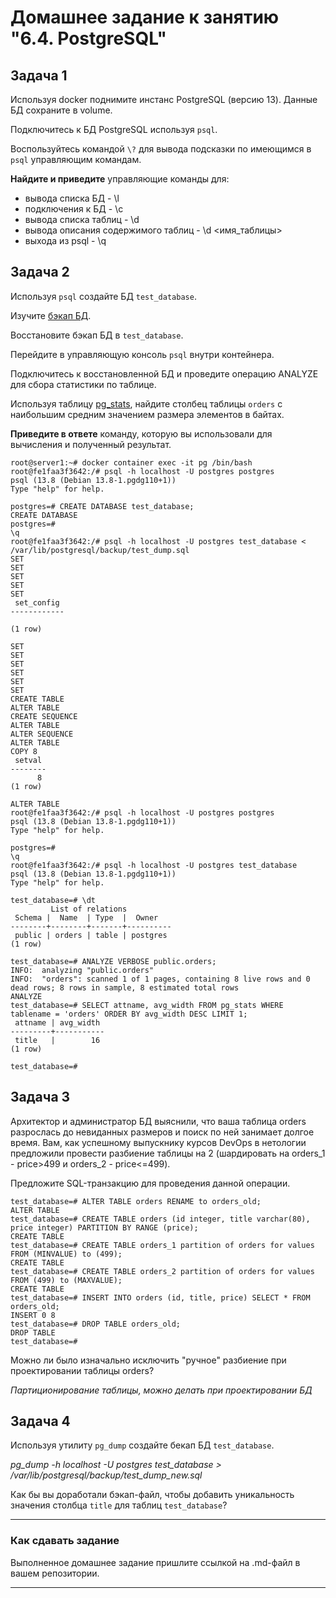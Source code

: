 # Домашнее задание к занятию "6.4. PostgreSQL"

## Задача 1

Используя docker поднимите инстанс PostgreSQL (версию 13). Данные БД сохраните в volume.

Подключитесь к БД PostgreSQL используя `psql`.

Воспользуйтесь командой `\?` для вывода подсказки по имеющимся в `psql` управляющим командам.

**Найдите и приведите** управляющие команды для:
- вывода списка БД - \l
- подключения к БД - \c
- вывода списка таблиц - \d
- вывода описания содержимого таблиц - \d <имя_таблицы>
- выхода из psql - \q

## Задача 2

Используя `psql` создайте БД `test_database`.

Изучите [бэкап БД](https://github.com/netology-code/virt-homeworks/tree/master/06-db-04-postgresql/test_data).

Восстановите бэкап БД в `test_database`.

Перейдите в управляющую консоль `psql` внутри контейнера.

Подключитесь к восстановленной БД и проведите операцию ANALYZE для сбора статистики по таблице.

Используя таблицу [pg_stats](https://postgrespro.ru/docs/postgresql/12/view-pg-stats), найдите столбец таблицы `orders` 
с наибольшим средним значением размера элементов в байтах.

**Приведите в ответе** команду, которую вы использовали для вычисления и полученный результат.

```
root@server1:~# docker container exec -it pg /bin/bash
root@fe1faa3f3642:/# psql -h localhost -U postgres postgres
psql (13.8 (Debian 13.8-1.pgdg110+1))
Type "help" for help.

postgres=# CREATE DATABASE test_database;
CREATE DATABASE
postgres=# 
\q
root@fe1faa3f3642:/# psql -h localhost -U postgres test_database < /var/lib/postgresql/backup/test_dump.sql 
SET
SET
SET
SET
SET
 set_config 
------------
 
(1 row)

SET
SET
SET
SET
SET
SET
CREATE TABLE
ALTER TABLE
CREATE SEQUENCE
ALTER TABLE
ALTER SEQUENCE
ALTER TABLE
COPY 8
 setval 
--------
      8
(1 row)

ALTER TABLE
root@fe1faa3f3642:/# psql -h localhost -U postgres postgres
psql (13.8 (Debian 13.8-1.pgdg110+1))
Type "help" for help.

postgres=# 
\q
root@fe1faa3f3642:/# psql -h localhost -U postgres test_database
psql (13.8 (Debian 13.8-1.pgdg110+1))
Type "help" for help.

test_database=# \dt
         List of relations
 Schema |  Name  | Type  |  Owner   
--------+--------+-------+----------
 public | orders | table | postgres
(1 row)

test_database=# ANALYZE VERBOSE public.orders;
INFO:  analyzing "public.orders"
INFO:  "orders": scanned 1 of 1 pages, containing 8 live rows and 0 dead rows; 8 rows in sample, 8 estimated total rows
ANALYZE
test_database=# SELECT attname, avg_width FROM pg_stats WHERE tablename = 'orders' ORDER BY avg_width DESC LIMIT 1;
 attname | avg_width 
---------+-----------
 title   |        16
(1 row)

test_database=#
```

## Задача 3

Архитектор и администратор БД выяснили, что ваша таблица orders разрослась до невиданных размеров и
поиск по ней занимает долгое время. Вам, как успешному выпускнику курсов DevOps в нетологии предложили
провести разбиение таблицы на 2 (шардировать на orders_1 - price>499 и orders_2 - price<=499).

Предложите SQL-транзакцию для проведения данной операции.

```
test_database=# ALTER TABLE orders RENAME to orders_old;
ALTER TABLE
test_database=# CREATE TABLE orders (id integer, title varchar(80), price integer) PARTITION BY RANGE (price);
CREATE TABLE
test_database=# CREATE TABLE orders_1 partition of orders for values FROM (MINVALUE) to (499);
CREATE TABLE
test_database=# CREATE TABLE orders_2 partition of orders for values FROM (499) to (MAXVALUE);
CREATE TABLE
test_database=# INSERT INTO orders (id, title, price) SELECT * FROM orders_old;
INSERT 0 8
test_database=# DROP TABLE orders_old;
DROP TABLE
test_database=# 
```

Можно ли было изначально исключить "ручное" разбиение при проектировании таблицы orders?

*Партиционирование таблицы, можно делать при проектировании БД*


## Задача 4

Используя утилиту `pg_dump` создайте бекап БД `test_database`.

*pg_dump -h localhost -U postgres test_database > /var/lib/postgresql/backup/test_dump_new.sql*

Как бы вы доработали бэкап-файл, чтобы добавить уникальность значения столбца `title` для таблиц `test_database`?

---

### Как cдавать задание

Выполненное домашнее задание пришлите ссылкой на .md-файл в вашем репозитории.

---
